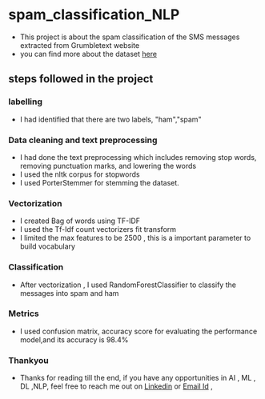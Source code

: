 # spam_classification_NLP

- This project is about the spam classification of the SMS messages extracted from Grumbletext website 
- you can find more about the dataset [here](https://archive.ics.uci.edu/ml/datasets/SMS+Spam+Collection)

## steps followed in the project

### labelling
- I had identified that there are two labels, "ham","spam"
### Data cleaning and text preprocessing
- I had done the text preprocessing which includes removing stop words, removing punctuation marks, and lowering the words
- I used the nltk corpus for stopwords
- I used PorterStemmer for stemming the dataset.

### Vectorization
- I created Bag of words using TF-IDF 
- I used the Tf-Idf count vectorizers fit transform
- I limited the max features to be 2500 , this is a important parameter to build vocabulary

### Classification
- After vectorization , I used RandomForestClassifier to classify the messages into spam and ham

### Metrics
- I used confusion matrix, accuracy score for evaluating the performance model,and its accuracy is 98.4%

### Thankyou 
- Thanks for reading till the end, if you have any opportunities in AI , ML , DL ,NLP, feel free to reach me out on [Linkedin](https://www.linkedin.com/in/rohandevaki/) or [Email Id](mailto:jagandevaki1@gmail.com) , 
